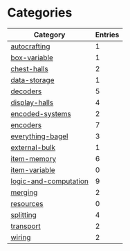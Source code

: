 # Categories

| Category                                       | Entries |
|------------------------------------------------|---------|
| [autocrafting](autocrafting)                   |       1 |
| [box-variable](box-variable)                   |       1 |
| [chest-halls](chest-halls)                     |       2 |
| [data-storage](data-storage)                   |       1 |
| [decoders](decoders)                           |       5 |
| [display-halls](display-halls)                 |       4 |
| [encoded-systems](encoded-systems)             |       2 |
| [encoders](encoders)                           |       7 |
| [everything-bagel](everything-bagel)           |       3 |
| [external-bulk](external-bulk)                 |       1 |
| [item-memory](item-memory)                     |       6 |
| [item-variable](item-variable)                 |       0 |
| [logic-and-computation](logic-and-computation) |       9 |
| [merging](merging)                             |       2 |
| [resources](resources)                         |       0 |
| [splitting](splitting)                         |       4 |
| [transport](transport)                         |       2 |
| [wiring](wiring)                               |       2 |